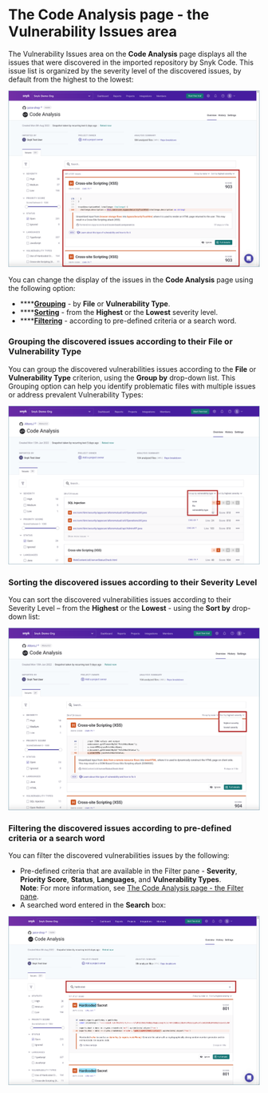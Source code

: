 # The Code Analysis page - the Vulnerability Issues area

The Vulnerability Issues area on the **Code Analysis** page displays all the issues that were discovered in the imported repository by Snyk Code. This issue list is organized by the severity level of the discovered issues, by default from the highest to the lowest:

![](<../../../../.gitbook/assets/Snyk Code - Results - Issues Area .png>)

You can change the display of the issues in the **Code Analysis** page using the following option:

* ****[**Grouping**](the-code-analysis-page-the-vulnerability-issues-area.md#grouping-the-discovered-issues-according-to-their-file-or-vulnerability-type) - by **File** or **Vulnerability Type**.
* ****[**Sorting**](the-code-analysis-page-the-vulnerability-issues-area.md#sorting-the-discovered-issues-according-to-their-severity-level) - from the **Highest** or the **Lowest** severity level.
* ****[**Filtering**](the-code-analysis-page-the-vulnerability-issues-area.md#sorting-the-discovered-issues-according-to-their-severity-level) - according to pre-defined criteria or a search word.

&#x20;&#x20;

### **Grouping the discovered issues according to their File or Vulnerability Type**

You can group the discovered vulnerabilities issues according to the **File** or **Vulnerability Type** criterion, using the **Group by** drop-down list. This Grouping option can help you identify problematic files with multiple issues or address prevalent Vulnerability Types:

![](<../../../../.gitbook/assets/Snyk Code - Main UI Features - Group.png>)

### **Sorting the discovered issues according to their Severity Level** &#x20;

You can sort the discovered vulnerabilities issues according to their Severity Level – from the **Highest** or the **Lowest** - using the **Sort by** drop-down list:

![](<../../../../.gitbook/assets/Snyk Code - Main UI Features - Sort.png>)

### **Filtering the discovered issues according to pre-defined criteria or a search word**

&#x20;You can filter the discovered vulnerabilities issues by the following:

* Pre-defined criteria that are available in the Filter pane - **Severity**, **Priority Score**, **Status**, **Languages**, and **Vulnerability Types**.\
  **Note**: For more information, see [The Code Analysis page - the Filter pane](the-code-analysis-page-the-filter-pane.md).
* A searched word entered in the **Search** box:

![](<../../../../.gitbook/assets/Snyk Code - Results - Issues Area - Search box.png>)

&#x20;
